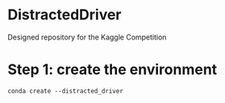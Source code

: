 # DistractedDriver
Designed repository for the Kaggle Competition

# Step 1: create the environment
```
conda create --distracted_driver
```
